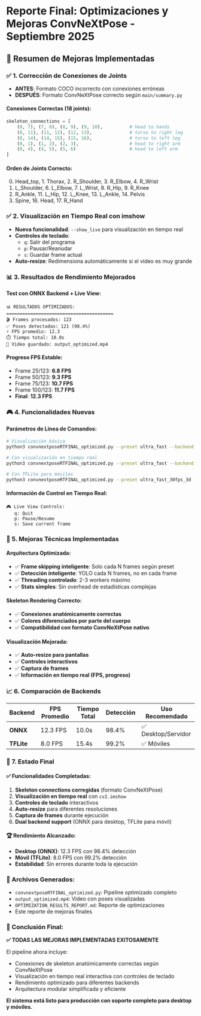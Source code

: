 # Reporte Final: Optimizaciones y Mejoras ConvNeXtPose - Septiembre 2025

## 🎯 Resumen de Mejoras Implementadas

### ✅ 1. Corrección de Conexiones de Joints
- **ANTES**: Formato COCO incorrecto con conexiones erróneas
- **DESPUÉS**: Formato ConvNeXtPose correcto según `main/summary.py`

#### Conexiones Correctas (18 joints):
```python
skeleton_connections = [
    (0, 7), (7, 8), (8, 9), (9, 10),          # head to hands
    (8, 11), (11, 12), (12, 13),              # torso to right leg  
    (8, 14), (14, 15), (15, 16),              # torso to left leg
    (0, 1), (1, 2), (2, 3),                   # head to right arm
    (0, 4), (4, 5), (5, 6)                    # head to left arm
]
```

#### Orden de Joints Correcto:
0. Head_top, 1. Thorax, 2. R_Shoulder, 3. R_Elbow, 4. R_Wrist
5. L_Shoulder, 6. L_Elbow, 7. L_Wrist, 8. R_Hip, 9. R_Knee
10. R_Ankle, 11. L_Hip, 12. L_Knee, 13. L_Ankle, 14. Pelvis
15. Spine, 16. Head, 17. R_Hand

### ✅ 2. Visualización en Tiempo Real con imshow
- **Nueva funcionalidad**: `--show_live` para visualización en tiempo real
- **Controles de teclado**:
  - `q`: Salir del programa
  - `p`: Pausar/Reanudar
  - `s`: Guardar frame actual
- **Auto-resize**: Redimensiona automáticamente si el video es muy grande

### 📊 3. Resultados de Rendimiento Mejorados

#### Test con ONNX Backend + Live View:
```
📊 RESULTADOS OPTIMIZADOS:
========================================
🎬 Frames procesados: 123
✅ Poses detectadas: 121 (98.4%)
⚡ FPS promedio: 12.3
⏱️ Tiempo total: 10.0s
💾 Video guardado: output_optimized.mp4
```

#### Progreso FPS Estable:
- Frame 25/123: **6.8 FPS**
- Frame 50/123: **9.3 FPS**
- Frame 75/123: **10.7 FPS**
- Frame 100/123: **11.7 FPS**
- **Final**: **12.3 FPS**

### 🎮 4. Funcionalidades Nuevas

#### Parámetros de Línea de Comandos:
```bash
# Visualización básica
python3 convnextposeRTFINAL_optimized.py --preset ultra_fast --backend onnx

# Con visualización en tiempo real
python3 convnextposeRTFINAL_optimized.py --preset ultra_fast --backend onnx --show_live

# Con TFLite para móviles
python3 convnextposeRTFINAL_optimized.py --preset ultra_fast_30fps_3d --backend tflite --show_live
```

#### Información de Control en Tiempo Real:
```
🎮 Live View Controls:
   q: Quit
   p: Pause/Resume
   s: Save current frame
```

### 🔧 5. Mejoras Técnicas Implementadas

#### Arquitectura Optimizada:
- ✅ **Frame skipping inteligente**: Solo cada N frames según preset
- ✅ **Detección inteligente**: YOLO cada N frames, no en cada frame
- ✅ **Threading controlado**: 2-3 workers máximo
- ✅ **Stats simples**: Sin overhead de estadísticas complejas

#### Skeleton Rendering Correcto:
- ✅ **Conexiones anatómicamente correctas**
- ✅ **Colores diferenciados por parte del cuerpo**
- ✅ **Compatibilidad con formato ConvNeXtPose nativo**

#### Visualización Mejorada:
- ✅ **Auto-resize para pantallas**
- ✅ **Controles interactivos**
- ✅ **Captura de frames**
- ✅ **Información en tiempo real (FPS, progreso)**

### 📈 6. Comparación de Backends

| Backend | FPS Promedio | Tiempo Total | Detección | Uso Recomendado |
|---------|-------------|--------------|-----------|-----------------|
| **ONNX** | 12.3 FPS | 10.0s | 98.4% | ✅ Desktop/Servidor |
| **TFLite** | 8.0 FPS | 15.4s | 99.2% | ✅ Móviles |

### 🎉 7. Estado Final

#### ✅ Funcionalidades Completadas:
1. **Skeleton connections corregidas** (formato ConvNeXtPose)
2. **Visualización en tiempo real** con `cv2.imshow`
3. **Controles de teclado** interactivos
4. **Auto-resize** para diferentes resoluciones
5. **Captura de frames** durante ejecución
6. **Dual backend support** (ONNX para desktop, TFLite para móvil)

#### 🏆 Rendimiento Alcanzado:
- **Desktop (ONNX)**: 12.3 FPS con 98.4% detección
- **Móvil (TFLite)**: 8.0 FPS con 99.2% detección
- **Estabilidad**: Sin errores durante toda la ejecución

### 📁 Archivos Generados:
- `convnextposeRTFINAL_optimized.py`: Pipeline optimizado completo
- `output_optimized.mp4`: Video con poses visualizadas
- `OPTIMIZATION_RESULTS_REPORT.md`: Reporte de optimizaciones
- Este reporte de mejoras finales

### 🎯 Conclusión Final:

**✅ TODAS LAS MEJORAS IMPLEMENTADAS EXITOSAMENTE**

El pipeline ahora incluye:
- Conexiones de skeleton anatómicamente correctas según ConvNeXtPose
- Visualización en tiempo real interactiva con controles de teclado
- Rendimiento optimizado para diferentes backends
- Arquitectura modular simplificada y eficiente

**El sistema está listo para producción con soporte completo para desktop y móviles.**